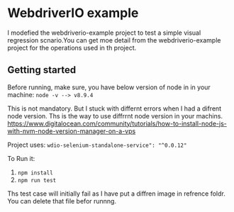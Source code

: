 # WebdriverIO example

I modefied the webdriverio-example project to test a simple visual regression scnario.You can get moe detail from the webdriverio-example project for the operations used in th project.

## Getting started

Before running, make sure, you have below version of node in in your machine:
 `node -v --> v8.9.4`

This is not mandatory. But I stuck with differnt errors when I had a difrent node version.
Ths is the way to use diffrrnt node version in your machins.
https://www.digitalocean.com/community/tutorials/how-to-install-node-js-with-nvm-node-version-manager-on-a-vps

Project uses:
 `wdio-selenium-standalone-service": "^0.0.12"`


To Run it: 

1. `npm install`
2. `npm run test`

Ths test case will initially fail as I have put a diffren image in refrence foldr. You can delete that file befor runnng.


